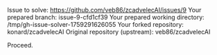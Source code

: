 Issue to solve: https://github.com/veb86/zcadvelecAI/issues/9
Your prepared branch: issue-9-cfd1cf39
Your prepared working directory: /tmp/gh-issue-solver-1759291626055
Your forked repository: konard/zcadvelecAI
Original repository (upstream): veb86/zcadvelecAI

Proceed.